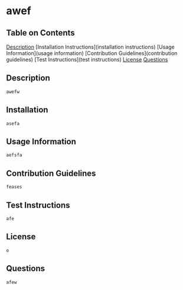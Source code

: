 # awef
    
  ## Table on Contents
  [Description](description)
  [Installation Instructions](installation instructions)
  [Usage Information](usage information)
  [Contribution Guidelines](contribution guidelines)
  [Test Instructions](test instructions)
  [License](license)
  [Questions](questions)

  ## Description
    awefw

  ## Installation
    asefa

  ## Usage Information
    aefsfa

  ## Contribution Guidelines
    feases

  ## Test Instructions
    afe

  ## License
    o

  ## Questions
    afew
